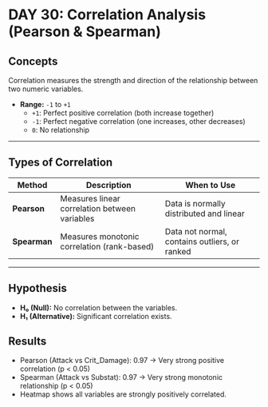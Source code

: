 # DAY 30: Correlation Analysis (Pearson & Spearman)

## Concepts 
Correlation measures the strength and direction of the relationship between two numeric variables.

- **Range:** `-1` to `+1`
  - `+1`: Perfect positive correlation (both increase together)
  - `-1`: Perfect negative correlation (one increases, other decreases)
  - `0`: No relationship

---

## Types of Correlation
| Method      | Description                                   | When to Use                                    |
|-------------|-----------------------------------------------|------------------------------------------------|
| **Pearson** | Measures linear correlation between variables | Data is normally distributed and linear        |
| **Spearman**| Measures monotonic correlation (rank-based)   | Data not normal, contains outliers, or ranked  |

---

## Hypothesis
- **H₀ (Null):** No correlation between the variables.
- **H₁ (Alternative):** Significant correlation exists.

## Results
- Pearson (Attack vs Crit_Damage): 0.97 → Very strong positive correlation (p < 0.05)
- Spearman (Attack vs Substat): 0.97 → Very strong monotonic relationship (p < 0.05)
- Heatmap shows all variables are strongly positively correlated.